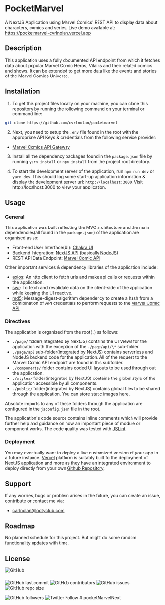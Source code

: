 # PocketMarvel

A NextJS Application using Marvel Comics' REST API to display data about characters, comics and series.
Live demo available at: https://pocketmarvel-cvrlnolan.vercel.app

## Description

This application uses a fully documented API endpoint from which it fetches data about popular Marvel Comic Heros, Vilains and their related comics and shows. It can be extended to get more data like the events and stories of the Marvel Comics Universe.

## Installation

1. To get this project files locally on your machine, you can clone this repository by running the following command on your terminal or command line:

```bash
git clone https://github.com/cvrlnolan/pocketmarvel
```

2. Next, you need to setup the `.env` file found in the root with the appropriate API Keys & credentials from the following service provider:

- [Marvel Comics API Gateway](https://developer.marvel.com)

3. Install all the dependency packages found in the `package.json` file by running `yarn install` or `npm install` from the project root directory.

4. To start the development server of the application, run `npm run dev` or `yarn dev`. This should log some start-up application information & display the development server url: `http://localhost:3000`. Visit http://localhost:3000 to view your application.

## Usage

### General

This application was built reflecting the MVC architecture and the main dependencies(all found in the `package.json`) of the application are organised as so:

- Front-end User Interface(UI): [Chakra UI](https://chakra-ui.com/)
- Backend Integration: [NextJS API](https://nextjs.org/docs/api-routes/introduction) (basically [NodeJS](https://nodejs.org/))
- REST API Data Endpoint: [Marvel Comic API](https://developer.marvel.com)

Other important services & dependency libraries of the application include:

- [axios](https://www.npmjs.com/package/axios): An http client to fetch urls and make api calls or requests within the application.
- [swr](https://swr.vercel.app/): To fetch and revalidate data on the client-side of the application while keeping the UI reactive.
- [md5](https://www.npmjs.com/package/md5): Message-digest-algorithm dependency to create a hash from a comibination of API credentials to perform requests to the [Marvel Comic API](https://developer.marvel.com/account)

### Directives

The application is organized from the root(`.`) as follows:

- `./page/` folder(integrated by NextJS) contains the UI Views for the application with the exception of the `./page/api/\*` sub-folder.
- `./page/api` sub-folder(integrated by NextJS) contains serverless and NodeJS backend code for the application. All of the request to the Marvel Comic API endpoint are found in this subfolder.
- `./components/` folder contains coded UI layouts to be used through out the application.
- `./styles/` folder(integrated by NextJS) contains the global style of the application accessible by all components.
- `./public/` folder(integrated by NextJS) contains global files to be shared through the application. You can store static images here.

Absolute imports to any of these folders through the application are configured in the `jsconfig.json` file in the root.

The application's code source contains inline comments which will provide further help and guidance on how an important piece of module or component works. The code quality was tested with [JSLint](https://www.jslint.com/)

### Deployment

You may eventually want to deploy a live customized version of your app in a future instance. [Vercel](https://vercel.com/) platform is suitably built fo the deployment of NextJS application and more as they have an integrated environment to deploy directly from your own [Github Repository](https://github.com/new).

## Support

If any worries, bugs or problem arises in the future, you can create an issue, contribute or contact me via:

- [carlnolan@lootyclub.com](mailto:carlnolan@lootyclub.com)

## Roadmap

No planned schedule for this project. But might do some random functionality updates with time.

## License

![GitHub](https://img.shields.io/github/license/cvrlnolan/pocketmarvel)

###

![GitHub last commit](https://img.shields.io/github/last-commit/cvrlnolan/pocketmarvel) ![GitHub contributors](https://img.shields.io/github/contributors/cvrlnolan/pocketmarvel) ![GitHub issues](https://img.shields.io/github/issues/cvrlnolan/pocketmarvel) ![GitHub repo size](https://img.shields.io/github/repo-size/cvrlnolan/pocketmarvel)

![GitHub followers](https://img.shields.io/github/followers/cvrlnolan?style=social) ![Twitter Follow](https://img.shields.io/twitter/follow/realcarlnolan?style=social)
#   p o c k e t M a r v e l N e x t  
 